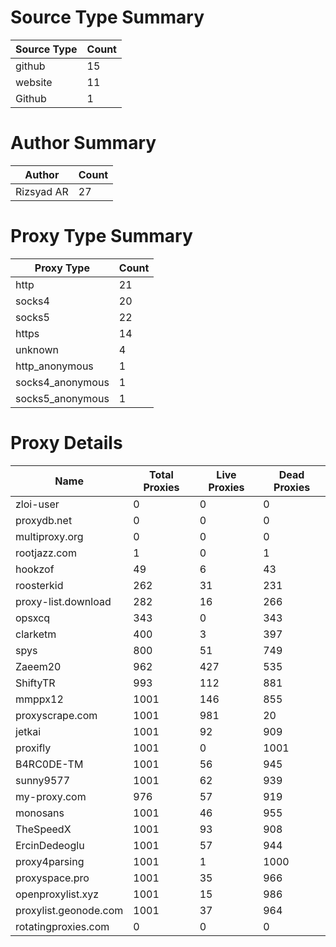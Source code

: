 # Source Type Summary

| Source Type | Count |
|-------------|-------|
| github | 15 |
| website | 11 |
| Github | 1 |


# Author Summary

| Author | Count |
|--------|-------|
| Rizsyad AR | 27 |


# Proxy Type Summary

| Proxy Type | Count |
|------------|-------|
| http | 21 |
| socks4 | 20 |
| socks5 | 22 |
| https | 14 |
| unknown | 4 |
| http_anonymous | 1 |
| socks4_anonymous | 1 |
| socks5_anonymous | 1 |


# Proxy Details

| Name | Total Proxies | Live Proxies | Dead Proxies |
|------|---------------|--------------|---------------|
| zloi-user | 0 | 0 | 0 |
| proxydb.net | 0 | 0 | 0 |
| multiproxy.org | 0 | 0 | 0 |
| rootjazz.com | 1 | 0 | 1 |
| hookzof | 49 | 6 | 43 |
| roosterkid | 262 | 31 | 231 |
| proxy-list.download | 282 | 16 | 266 |
| opsxcq | 343 | 0 | 343 |
| clarketm | 400 | 3 | 397 |
| spys | 800 | 51 | 749 |
| Zaeem20 | 962 | 427 | 535 |
| ShiftyTR | 993 | 112 | 881 |
| mmppx12 | 1001 | 146 | 855 |
| proxyscrape.com | 1001 | 981 | 20 |
| jetkai | 1001 | 92 | 909 |
| proxifly | 1001 | 0 | 1001 |
| B4RC0DE-TM | 1001 | 56 | 945 |
| sunny9577 | 1001 | 62 | 939 |
| my-proxy.com | 976 | 57 | 919 |
| monosans | 1001 | 46 | 955 |
| TheSpeedX | 1001 | 93 | 908 |
| ErcinDedeoglu | 1001 | 57 | 944 |
| proxy4parsing | 1001 | 1 | 1000 |
| proxyspace.pro | 1001 | 35 | 966 |
| openproxylist.xyz | 1001 | 15 | 986 |
| proxylist.geonode.com | 1001 | 37 | 964 |
| rotatingproxies.com | 0 | 0 | 0 |
